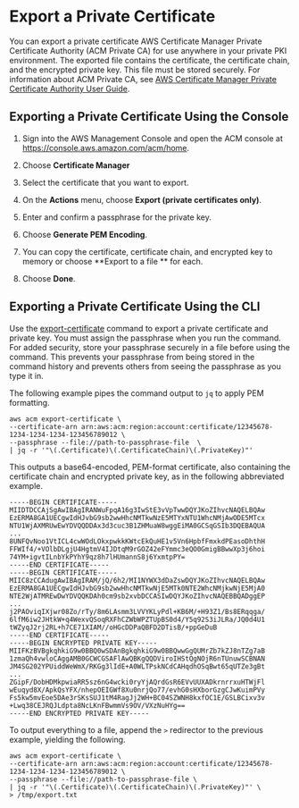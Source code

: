 # Export a Private Certificate<a name="gs-acm-export-private"></a>

You can export a private certificate AWS Certificate Manager Private Certificate Authority \(ACM Private CA\) for use anywhere in your private PKI environment\. The exported file contains the certificate, the certificate chain, and the encrypted private key\. This file must be stored securely\. For information about ACM Private CA, see [AWS Certificate Manager Private Certificate Authority User Guide](https://docs.aws.amazon.com/acm-pca/latest/userguide/)\.

## Exporting a Private Certificate Using the Console<a name="export-console"></a>

1. Sign into the AWS Management Console and open the ACM console at [https://console\.aws\.amazon\.com/acm/home](https://console.aws.amazon.com/acm/home)\.

1. Choose **Certificate Manager**

1. Select the certificate that you want to export\.

1. On the **Actions** menu, choose **Export \(private certificates only\)**\.

1. Enter and confirm a passphrase for the private key\.

1. Choose **Generate PEM Encoding**\.

1. You can copy the certificate, certificate chain, and encrypted key to memory or choose **Export to a file ** for each\.

1. Choose **Done**\.

## Exporting a Private Certificate Using the CLI<a name="export-cli"></a>

Use the [export\-certificate](https://docs.aws.amazon.com/cli/latest/reference/acm/export-certificate.html) command to export a private certificate and private key\. You must assign the passphrase when you run the command\. For added security, store your passphrase securely in a file before using the command\. This prevents your passphrase from being stored in the command history and prevents others from seeing the passphrase as you type it in\. 

The following example pipes the command output to `jq` to apply PEM formatting\.

```
aws acm export-certificate \
--certificate-arn arn:aws:acm:region:account:certificate/12345678-1234-1234-1234-123456789012 \
--passphrase --file://path-to-passphrase-file  \
| jq -r '"\(.Certificate)\(.CertificateChain)\(.PrivateKey)"'
```

This outputs a base64\-encoded, PEM\-format certificate, also containing the certificate chain and encrypted private key, as in the following abbreviated example\.

```
-----BEGIN CERTIFICATE-----
MIIDTDCCAjSgAwIBAgIRANWuFpqA16g3IwStE3vVpTwwDQYJKoZIhvcNAQELBQAw
EzERMA8GA1UECgwIdHJvbG9sb2wwHhcNMTkwNzE5MTYxNTU1WhcNMjAwODE5MTcx
NTU1WjAXMRUwEwYDVQQDDAx3d3cuc3B1ZHMuaW8wggEiMA0GCSqGSIb3DQEBAQUA
...
8UNFQvNoo1VtICL4cwWOdLOkxpwkkKWtcEkQuHE1v5Vn6HpbfFmxkdPEasoDhthH
FFWIf4/+VOlbDLgjU4HgtmV4IJDtqM9rGOZ42eFYmmc3eQO0GmigBBwwXp3j6hoi
74YM+igvtILnbYkPYhY9qz8h7lHUmannS8j6YxmtpPY=
-----END CERTIFICATE-----
-----BEGIN CERTIFICATE-----
MIIC8zCCAdugAwIBAgIRAM/jQ/6h2/MI1NYWX3dDaZswDQYJKoZIhvcNAQELBQAw
EzERMA8GA1UECgwIdHJvbG9sb2wwHhcNMTkwNjE5MTk0NTE2WhcNMjkwNjE5MjA0
NTE2WjATMREwDwYDVQQKDAh0cm9sb2xvbDCCASIwDQYJKoZIhvcNAQEBBQADggEP
...
j2PAOviqIXjwr08Zo/rTy/8m6LAsmm3LVVYKLyPdl+KB6M/+H93Z1/Bs8ERqqga/
6lfM6iw2JHtkW+q4WexvQSoqRXFhCZWbWPZTUpBS0d4/Y5q92S3iJLRa/JQ0d4U1
tWZyqJ2rj2RL+h7CE71XIAM//oHGcDDPaQBFD2DTisB/+ppGeDuB
-----END CERTIFICATE-----
-----BEGIN ENCRYPTED PRIVATE KEY-----
MIIFKzBVBgkqhkiG9w0BBQ0wSDAnBgkqhkiG9w0BBQwwGgQUMrZb7kZJ8nTZg7aB
1zmaQh4vwloCAggAMB0GCWCGSAFlAwQBKgQQDViroIHStQgNOjR6nTUnuwSCBNAN
JM4SG202YPUiddWeWmX/RKGg3lIdE+A0WLTPskNCdCAHqdhOSqBwt65qUTZe3gBt
...
ZGipF/DobHDMkpwiaRR5sz6nG4wcki0ryYjAQrdGsR6EVvUUXADkrnrrxuHTWjFl
wEuqyd8X/ApkQsYFX/nhepOEIGWf8Xu0nrjQo77/evhG0sHXborGzgCJwKuimPVy
Fs5kw5mvEoe5DAe3rSKsSUJ1tM4RagJj2WH+BC04SZWNH8kxfOC1E/GSLBCixv3v
+Lwq38CEJRQJLdpta8NcLKnFBwmmVs9OV/VXzNuHYg==
-----END ENCRYPTED PRIVATE KEY-----
```

To output everything to a file, append the `>` redirector to the previous example, yielding the following\. 

```
aws acm export-certificate \
--certificate-arn arn:aws:acm:region:account:certificate/12345678-1234-1234-1234-123456789012 \
--passphrase --file://path-to-passphrase-file \
| jq -r '"\(.Certificate)\(.CertificateChain)\(.PrivateKey)"' \
> /tmp/export.txt
```